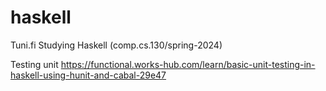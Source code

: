 # haskell
Tuni.fi Studying Haskell (comp.cs.130/spring-2024)

Testing unit
https://functional.works-hub.com/learn/basic-unit-testing-in-haskell-using-hunit-and-cabal-29e47
